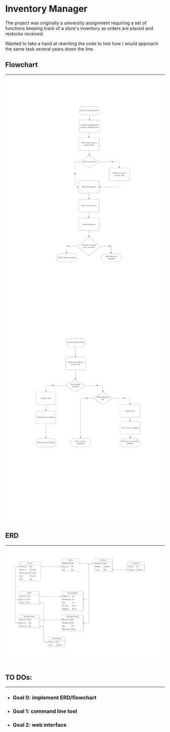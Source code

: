# Inventory Manager
The project was originally a university assignment requiring a set of functions keeping track of a store's inventory as orders are placed and restocks received. 

Wanted to take a hand at rewriting the code to test how I would approach the same task several years down the line.

## Flowchart
___
<img src="./diagrams/flowchart_restock_latest.png">
<img src="./diagrams/flowchart_order_latest.png">

## ERD
___
<img src="./diagrams/erd_latest.png">

## TO DOs:
___
- ### Goal 0: implement ERD/flowchart
- ### Goal 1: command line tool
- ### Goal 2: web interface  